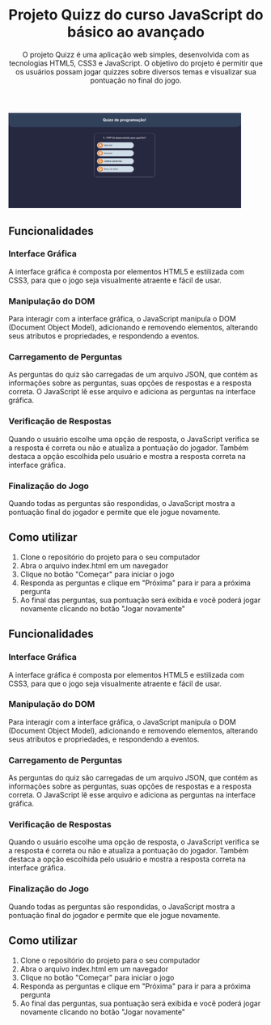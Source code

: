  <header>
    <h1>Projeto Quizz do curso JavaScript do básico ao avançado</h1>
    <p>O projeto Quizz é uma aplicação web simples, desenvolvida com as tecnologias HTML5, CSS3 e JavaScript. O objetivo do projeto é permitir que os usuários possam jogar quizzes sobre diversos temas e visualizar sua pontuação no final do jogo.</p>
  </header>
    <img src="./img/quizzz.PNG" width="460" heigth ="300"/>  
  <section>
    <h2>Funcionalidades</h2>
    <h3>Interface Gráfica</h3>
    <p>A interface gráfica é composta por elementos HTML5 e estilizada com CSS3, para que o jogo seja visualmente atraente e fácil de usar.</p>
    <h3>Manipulação do DOM</h3>
    <p>Para interagir com a interface gráfica, o JavaScript manipula o DOM (Document Object Model), adicionando e removendo elementos, alterando seus atributos e propriedades, e respondendo a eventos.</p>
    <h3>Carregamento de Perguntas</h3>
    <p>As perguntas do quiz são carregadas de um arquivo JSON, que contém as informações sobre as perguntas, suas opções de respostas e a resposta correta. O JavaScript lê esse arquivo e adiciona as perguntas na interface gráfica.</p>
    <h3>Verificação de Respostas</h3>
    <p>Quando o usuário escolhe uma opção de resposta, o JavaScript verifica se a resposta é correta ou não e atualiza a pontuação do jogador. Também destaca a opção escolhida pelo usuário e mostra a resposta correta na interface gráfica.</p>
    <h3>Finalização do Jogo</h3>
    <p>Quando todas as perguntas são respondidas, o JavaScript mostra a pontuação final do jogador e permite que ele jogue novamente.</p>
  </section>
  <section>
    <h2>Como utilizar</h2>
    <ol>
      <li>Clone o repositório do projeto para o seu computador</li>
      <li>Abra o arquivo index.html em um navegador</li>
      <li>Clique no botão "Começar" para iniciar o jogo</li>
      <li>Responda as perguntas e clique em "Próxima" para ir para a próxima pergunta</li>
      <li>Ao final das perguntas, sua pontuação será exibida e você poderá jogar novamente clicando no botão "Jogar novamente"</li>
    </ol>
  </section>
 
  <section>
    <h2>Funcionalidades</h2>
    <h3>Interface Gráfica</h3>
    <p>A interface gráfica é composta por elementos HTML5 e estilizada com CSS3, para que o jogo seja visualmente atraente e fácil de usar.</p>
    <h3>Manipulação do DOM</h3>
    <p>Para interagir com a interface gráfica, o JavaScript manipula o DOM (Document Object Model), adicionando e removendo elementos, alterando seus atributos e propriedades, e respondendo a eventos.</p>
    <h3>Carregamento de Perguntas</h3>
    <p>As perguntas do quiz são carregadas de um arquivo JSON, que contém as informações sobre as perguntas, suas opções de respostas e a resposta correta. O JavaScript lê esse arquivo e adiciona as perguntas na interface gráfica.</p>
    <h3>Verificação de Respostas</h3>
    <p>Quando o usuário escolhe uma opção de resposta, o JavaScript verifica se a resposta é correta ou não e atualiza a pontuação do jogador. Também destaca a opção escolhida pelo usuário e mostra a resposta correta na interface gráfica.</p>
    <h3>Finalização do Jogo</h3>
    <p>Quando todas as perguntas são respondidas, o JavaScript mostra a pontuação final do jogador e permite que ele jogue novamente.</p>
  </section>
  <section>
    <h2>Como utilizar</h2>
    <ol>
      <li>Clone o repositório do projeto para o seu computador</li>
      <li>Abra o arquivo index.html em um navegador</li>
      <li>Clique no botão "Começar" para iniciar o jogo</li>
      <li>Responda as perguntas e clique em "Próxima" para ir para a próxima pergunta</li>
      <li>Ao final das perguntas, sua pontuação será exibida e você poderá jogar novamente clicando no botão "Jogar novamente"</li>
    </ol>
  </section>
